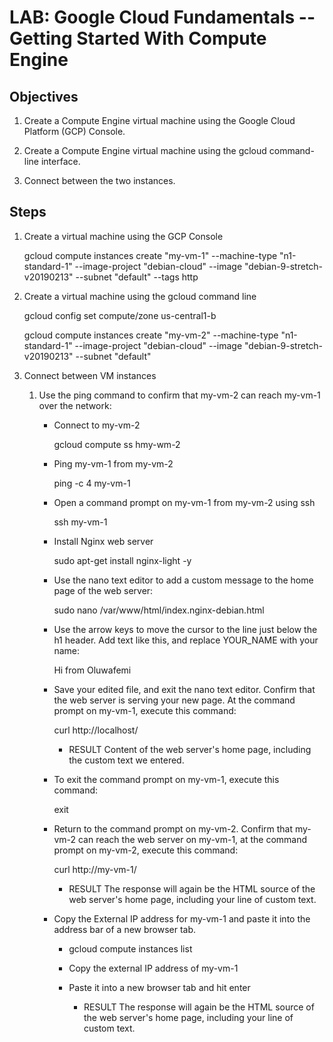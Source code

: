 # LAB: Google Cloud Fundamentals -- Getting Started With Compute Engine


## Objectives

1. Create a Compute Engine virtual machine using the Google Cloud Platform (GCP) Console.

2. Create a Compute Engine virtual machine using the gcloud command-line interface.

3. Connect between the two instances.


## Steps

1. Create a virtual machine using the GCP Console

    gcloud compute instances create "my-vm-1" --machine-type "n1-standard-1" --image-project "debian-cloud" --image "debian-9-stretch-v20190213" --subnet "default" --tags http

2. Create a virtual machine using the gcloud command line

    gcloud config set compute/zone us-central1-b

    gcloud compute instances create "my-vm-2" --machine-type "n1-standard-1" --image-project "debian-cloud" --image "debian-9-stretch-v20190213" --subnet "default"

3. Connect between VM instances

    1. Use the ping command to confirm that my-vm-2 can reach my-vm-1 over the network:

        * Connect to my-vm-2

            gcloud compute ss hmy-wm-2
        
        * Ping my-vm-1 from my-vm-2

            ping -c 4 my-vm-1

        * Open a command prompt on my-vm-1 from my-vm-2 using ssh

            ssh my-vm-1
        
        * Install Nginx web server

            sudo apt-get install nginx-light -y

        * Use the nano text editor to add a custom message to the home page of the web server:

            sudo nano /var/www/html/index.nginx-debian.html

        *   Use the arrow keys to move the cursor to the line just below the h1 header. Add text like this, and replace  YOUR_NAME with your name:

            Hi from Oluwafemi

        * Save your edited file, and exit the nano text editor. Confirm that the web server is serving your new page. At the command prompt on my-vm-1, execute this command:

            curl http://localhost/

            * RESULT
                Content of the web server's home page, including the custom text we entered.
        
        * To exit the command prompt on my-vm-1, execute this command:

            exit

        * Return to the command prompt on my-vm-2. Confirm that my-vm-2 can reach the web server on my-vm-1, at the command prompt on my-vm-2, execute this command:

            curl http://my-vm-1/

            * RESULT
                The response will again be the HTML source of the web server's home page, including your line of custom text.
        
        * Copy the External IP address for my-vm-1 and paste it into the address bar of a new browser tab.

            * gcloud compute instances list
            * Copy the external IP address of my-vm-1
            * Paste it into a new browser tab and hit enter

                * RESULT
                    The response will again be the HTML source of the web server's home page, including your line of custom text.

